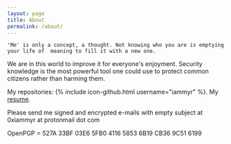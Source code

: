 ```yaml
---
layout: page
title: About
permalink: /about/
---
```


`'Me' is only a concept, a thought. Not knowing who you are is emptying your life of  meaning to fill it with a new one.`


We are in this world to improve it for everyone's enjoyment. Security knowledge is the most powerful tool one could use to protect common citizens rather than harming them.
 
My repositories: {% include icon-github.html username="iammyr" %}.
My [resume](https://iammyr.github.io/cv/resume.html).


Please send me signed and encrypted e-mails with empty subject at 0xiammyr at protonmail dot com

OpenPGP = 527A 33BF 03E6 5FB0 4116  5853 6B19 CB36 9C51 6199

